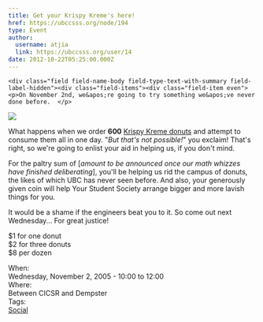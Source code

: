 ```yaml
---
title: Get your Krispy Kreme's here! 
href: https://ubccsss.org/node/194
type: Event
author:
  username: atjia
  link: https://ubccsss.org/user/14
date: 2012-10-22T05:25:00.000Z
---
```



    <div class="field field-name-body field-type-text-with-summary field-label-hidden"><div class="field-items"><div class="field-item even"><p>On November 2nd, we&apos;re going to try something we&apos;ve never done before.  </p>
<p><img src="/files/krispykreme.gif"></p>
<p>What happens when we order <b>600</b> <a href="http://www.krispykreme.com/">Krispy Kreme donuts</a> and attempt to consume them all in one day.  &quot;<i>But that&apos;s not possible!</i>&quot; you exclaim!  That&apos;s right, so we&apos;re going to enlist your aid in helping us, if you don&apos;t mind.</p>
<p>For the paltry sum of [<i>amount to be announced once our math whizzes have finished deliberating</i>], you&apos;ll be helping us rid the campus of donuts, the likes of which UBC has never seen before.  And also, your generously given coin will help Your Student Society arrange bigger and more lavish things for you.</p>
<p> It would be a shame if the engineers beat you to it.  So come out next Wednesday...  For great justice! </p>
<p>$1 for one donut<br>
$2 for three donuts<br>
$8 per dozen</p>
</div></div></div><div class="field field-name-field-dates field-type-datetime field-label-above"><div class="field-label">When:&#xA0;</div><div class="field-items"><div class="field-item even"><span class="date-display-single">Wednesday, November 2, 2005 - <span class="date-display-range"><span class="date-display-start">10:00</span> to <span class="date-display-end">12:00</span></span></span></div></div></div><div class="field field-name-field-location field-type-text field-label-above"><div class="field-label">Where:&#xA0;</div><div class="field-items"><div class="field-item even">Between CICSR and Dempster</div></div></div>    <footer>
    <div class="field field-name-field-tags field-type-taxonomy-term-reference field-label-above"><div class="field-label">Tags:&#xA0;</div><div class="field-items"><div class="field-item even"><a href="/social">Social</a></div></div></div>      </footer>
    